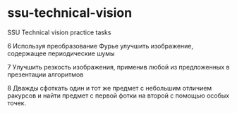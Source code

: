 # ssu-technical-vision
SSU Technical vision practice tasks

6 Используя преобразование Фурье улучшить 
изображение, содержащее периодические шумы 


7 Улучшить резкость изображения, применив любой из 
предложенных в презентации алгоритмов 


8 Дважды сфоткать один и тот же предмет с небольшим 
отличием ракурсов и найти предмет с первой фотки на 
второй с помощью особых точек.
